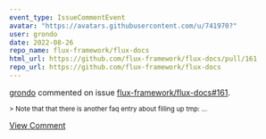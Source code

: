 ```yaml
---
event_type: IssueCommentEvent
avatar: "https://avatars.githubusercontent.com/u/741970?"
user: grondo
date: 2022-08-26
repo_name: flux-framework/flux-docs
html_url: https://github.com/flux-framework/flux-docs/pull/161
repo_url: https://github.com/flux-framework/flux-docs
---
```


<a href='https://github.com/grondo' target='_blank'>grondo</a> commented on issue <a href='https://github.com/flux-framework/flux-docs/pull/161' target='_blank'>flux-framework/flux-docs#161</a>.

<small>> Note that that there is another faq entry about filling up tmp:...</small>

<a href='https://github.com/flux-framework/flux-docs/pull/161' target='_blank'>View Comment</a>